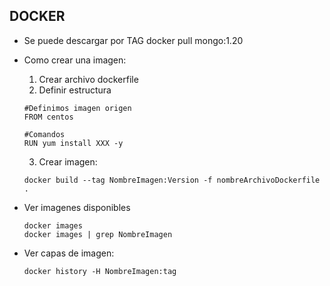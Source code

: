 ## DOCKER

- Se puede descargar por TAG
	docker pull mongo:1.20   
- Como crear una imagen:
	1. Crear archivo dockerfile
	2. Definir estructura

	```
	#Definimos imagen origen
	FROM centos

	#Comandos
	RUN yum install XXX -y 

	```
	3. Crear imagen:
	
	```
	docker build --tag NombreImagen:Version -f nombreArchivoDockerfile .

- Ver imagenes disponibles

	```
	docker images
	docker images | grep NombreImagen
	
- Ver capas de imagen:
 	```
	docker history -H NombreImagen:tag
	
	







